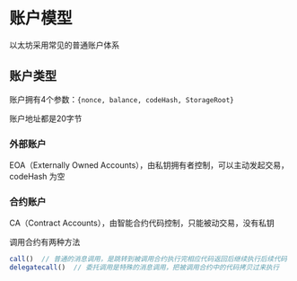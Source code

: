 # 账户模型

以太坊采用常见的普通账户体系

## 账户类型

账户拥有4个参数：`{nonce, balance, codeHash, StorageRoot}`

账户地址都是20字节

### 外部账户

EOA（Externally Owned Accounts），由私钥拥有者控制，可以主动发起交易，codeHash 为空

### 合约账户

CA（Contract Accounts），由智能合约代码控制，只能被动交易，没有私钥

调用合约有两种方法

```js
call()  // 普通的消息调用，是跳转到被调用合约执行完相应代码返回后继续执行后续代码
delegatecall()  // 委托调用是特殊的消息调用，把被调用合约中的代码拷贝过来执行
```
